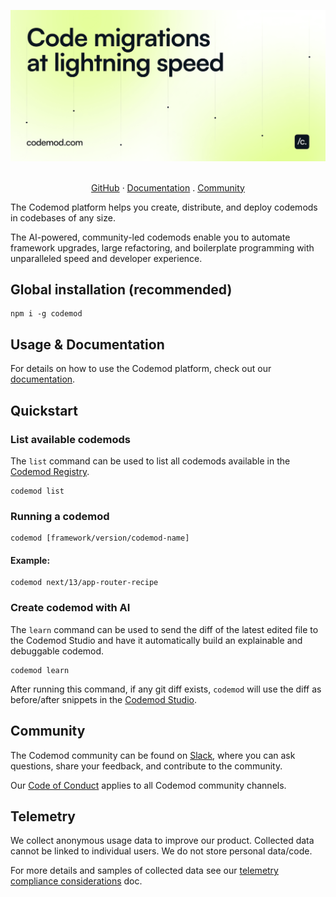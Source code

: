 ![Codemod](https://raw.githubusercontent.com/codemod-com/docs/main/static/img/github/codemod-billboard.png)

<p align="center">
  <br />
  <a href="https://github.com/codemod-com/codemod">GitHub</a>
  ·
  <a href="https://docs.codemod.com">Documentation</a>
  .
  <a href="https://codemod.com/community">Community</a>
</p>

The Codemod platform helps you create, distribute, and deploy codemods in codebases of any size.

The AI-powered, community-led codemods enable you to automate framework upgrades, large refactoring, and boilerplate programming with unparalleled speed and developer experience.

## Global installation (recommended)

    npm i -g codemod

## Usage & Documentation

For details on how to use the Codemod platform, check out our [documentation](https://docs.codemod.com).

## Quickstart

### List available codemods

The `list` command can be used to list all codemods available in the [Codemod Registry](https://codemod.com/automations).

    codemod list

### Running a codemod

    codemod [framework/version/codemod-name]

#### Example:

    codemod next/13/app-router-recipe

### Create codemod with AI

The `learn` command can be used to send the diff of the latest edited file to the Codemod Studio and have it automatically build an explainable and debuggable codemod.

    codemod learn

After running this command, if any git diff exists, `codemod` will use the diff as before/after snippets in the [Codemod Studio](https://codemod.studio).

## Community

The Codemod community can be found on [Slack](https://codemod.com/community), where you can ask questions, share your feedback, and contribute to the community.

Our [Code of Conduct](https://github.com/codemod-com/codemod/blob/main/CODE_OF_CONDUCT.md) applies to all Codemod community channels.

## Telemetry

We collect anonymous usage data to improve our product. Collected data cannot be linked to individual users. We do not store personal data/code.

For more details and samples of collected data see our [telemetry compliance considerations](https://go.codemod.com/telemetry) doc.
